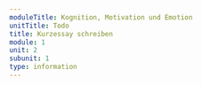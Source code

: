 ```yaml
---
moduleTitle: Kognition, Motivation und Emotion
unitTitle: Todo
title: Kurzessay schreiben
module: 1
unit: 2
subunit: 1
type: information
---
```


